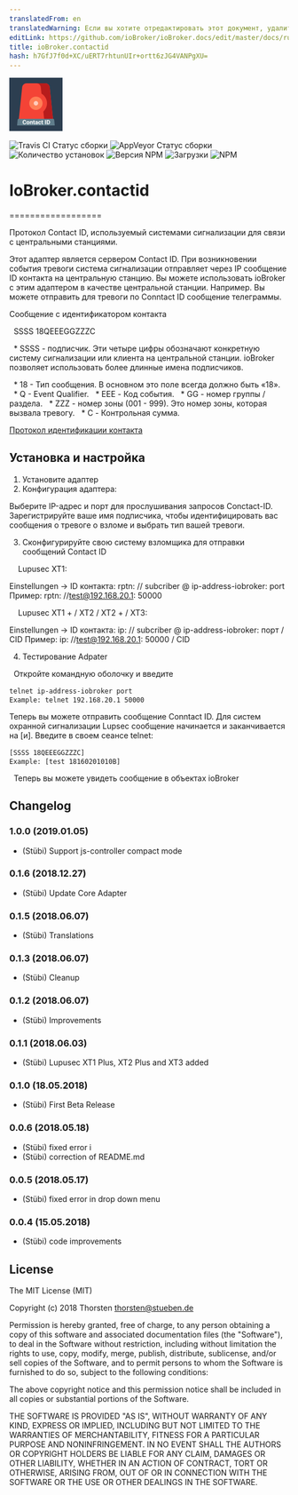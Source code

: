 ```yaml
---
translatedFrom: en
translatedWarning: Если вы хотите отредактировать этот документ, удалите поле «translationFrom», в противном случае этот документ будет снова автоматически переведен
editLink: https://github.com/ioBroker/ioBroker.docs/edit/master/docs/ru/adapterref/iobroker.contactid/README.md
title: ioBroker.contactid
hash: h7GfJ7f0d+XC/uERT7rhtunUIr+ortt6zJG4VANPgXU=
---
```

![логотип](../../../en/adapterref/iobroker.contactid/admin/contactid.png)

![Travis CI Статус сборки](https://travis-ci.org/schmupu/ioBroker.contactid.svg?branch=master)
![AppVeyor Статус сборки](https://ci.appveyor.com/api/projects/status/github/schmupu/ioBroker.contactid?branch=master&svg=true)
![Количество установок](http://iobroker.live/badges/contactid-stable.svg)
![Версия NPM](http://img.shields.io/npm/v/iobroker.contactid.svg)
![Загрузки](https://img.shields.io/npm/dm/iobroker.contactid.svg)
![NPM](https://nodei.co/npm/iobroker.contactid.png?downloads=true)

# IoBroker.contactid
==================

Протокол Contact ID, используемый системами сигнализации для связи с центральными станциями.

Этот адаптер является сервером Contact ID. При возникновении события тревоги система сигнализации отправляет через IP сообщение ID контакта на центральную станцию.
Вы можете использовать ioBroker с этим адаптером в качестве центральной станции. Например. Вы можете отправить для тревоги по Conntact ID сообщение телеграммы.

Сообщение с идентификатором контакта

  SSSS 18QEEEGGZZZC

  * SSSS - подписчик. Эти четыре цифры обозначают конкретную систему сигнализации или клиента на центральной станции. ioBroker позволяет использовать более длинные имена подписчиков.

  * 18 - Тип сообщения. В основном это поле всегда должно быть «18».
  * Q - Event Qualifier.
  * EEE - Код события.
  * GG - номер группы / раздела.
  * ZZZ - номер зоны (001 - 999). Это номер зоны, которая вызвала тревогу.
  * C - Контрольная сумма.

[Протокол идентификации контакта](http://www.technoimport.com.co/Producto/pdfs/ADEMCO%20-%20DC05_Contact_ID.pdf)

## Установка и настройка
1. Установите адаптер
2. Конфигурация адаптера:

Выберите IP-адрес и порт для прослушивания запросов Conctact-ID.
Зарегистрируйте ваше имя подписчика, чтобы идентифицировать вас сообщения о тревоге о взломе и выбрать тип вашей тревоги.

3. Сконфигурируйте свою систему взломщика для отправки сообщений Contact ID

    Lupusec XT1:

Einstellungen -> ID контакта: rptn: // subcriber @ ip-address-iobroker: port Пример: rptn: //test@192.168.20.1: 50000

    Lupusec XT1 + / XT2 / XT2 + / XT3:

Einstellungen -> ID контакта: ip: // subcriber @ ip-address-iobroker: порт / CID Пример: ip: //test@192.168.20.1: 50000 / CID

4. Тестирование Adpater

  Откройте командную оболочку и введите

```
telnet ip-address-iobroker port
Example: telnet 192.168.20.1 50000

```

Теперь вы можете отправить сообщение Conntact ID. Для систем охранной сигнализации Lupsec сообщение начинается и заканчивается на [и]. Введите в своем сеансе telnet:

```
[SSSS 18QEEEGGZZZC]
Example: [test 18160201010B]
```

  Теперь вы можете увидеть сообщение в объектах ioBroker

## Changelog

### 1.0.0 (2019.01.05)
* (Stübi) Support js-controller compact mode 

### 0.1.6 (2018.12.27)
* (Stübi) Update Core Adapter

### 0.1.5 (2018.06.07)
* (Stübi) Translations

### 0.1.3 (2018.06.07)
* (Stübi) Cleanup

### 0.1.2 (2018.06.07)
* (Stübi) Improvements

### 0.1.1 (2018.06.03)
* (Stübi) Lupusec XT1 Plus, XT2 Plus and XT3 added

### 0.1.0 (18.05.2018)
* (Stübi) First Beta Release

### 0.0.6 (2018.05.18)
* (Stübi) fixed error i
* (Stübi) correction of README.md

### 0.0.5 (2018.05.17)
* (Stübi) fixed error in drop down menu

### 0.0.4 (15.05.2018)
* (Stübi) code improvements

## License
The MIT License (MIT)

Copyright (c) 2018 Thorsten <thorsten@stueben.de>

Permission is hereby granted, free of charge, to any person obtaining a copy
of this software and associated documentation files (the "Software"), to deal
in the Software without restriction, including without limitation the rights
to use, copy, modify, merge, publish, distribute, sublicense, and/or sell
copies of the Software, and to permit persons to whom the Software is
furnished to do so, subject to the following conditions:

The above copyright notice and this permission notice shall be included in
all copies or substantial portions of the Software.

THE SOFTWARE IS PROVIDED "AS IS", WITHOUT WARRANTY OF ANY KIND, EXPRESS OR
IMPLIED, INCLUDING BUT NOT LIMITED TO THE WARRANTIES OF MERCHANTABILITY,
FITNESS FOR A PARTICULAR PURPOSE AND NONINFRINGEMENT. IN NO EVENT SHALL THE
AUTHORS OR COPYRIGHT HOLDERS BE LIABLE FOR ANY CLAIM, DAMAGES OR OTHER
LIABILITY, WHETHER IN AN ACTION OF CONTRACT, TORT OR OTHERWISE, ARISING FROM,
OUT OF OR IN CONNECTION WITH THE SOFTWARE OR THE USE OR OTHER DEALINGS IN
THE SOFTWARE.